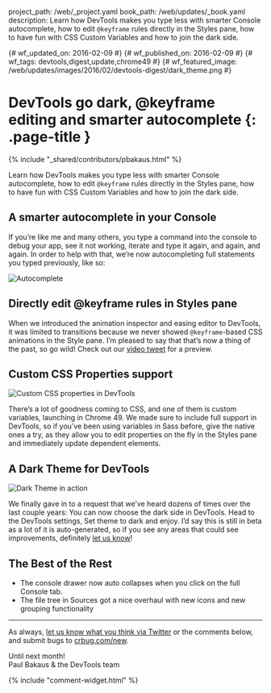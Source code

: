 project_path: /web/_project.yaml
book_path: /web/updates/_book.yaml
description: Learn how DevTools makes you type less with smarter Console autocomplete, how to edit <code>@keyframe</code> rules directly in the Styles pane, how to have fun with CSS Custom Variables and how to join the dark side.

{# wf_updated_on: 2016-02-09 #}
{# wf_published_on: 2016-02-09 #}
{# wf_tags: devtools,digest,update,chrome49 #}
{# wf_featured_image: /web/updates/images/2016/02/devtools-digest/dark_theme.png #}

# DevTools go dark, @keyframe editing and smarter autocomplete {: .page-title }

{% include "_shared/contributors/pbakaus.html" %}



Learn how DevTools makes you type less with smarter Console autocomplete, how to edit <code>@keyframe</code> rules directly in the Styles pane, how to have fun with CSS Custom Variables and how to join the dark side.

## A smarter autocomplete in your Console

If you’re like me and many others, you type a command into the console to debug your app, see it not working, iterate and type it again, and again, and again. In order to help with that, we’re now autocompleting full statements you typed previously, like so:

![Autocomplete](/web/updates/images/2016/02/devtools-digest/autocomplete.png)

## Directly edit @keyframe rules in Styles pane

When we introduced the animation inspector and easing editor to DevTools, it was limited to transitions because we never showed `@keyframe`-based CSS animations in the Style pane. I’m pleased to say that that’s now a thing of the past, so go wild! Check out our [video tweet](https://twitter.com/ChromeDevTools/status/694966453376675840) for a preview.

## Custom CSS Properties support

![Custom CSS properties in DevTools](/web/updates/images/2016/02/devtools-digest/css-custom-properties.gif)

There’s a lot of goodness coming to CSS, and one of them is custom variables, launching in Chrome 49. We made sure to include full support in DevTools, so if you’ve been using variables in Sass before, give the native ones a try, as they allow you to edit properties on the fly in the Styles pane and immediately update dependent elements.

## A Dark Theme for DevTools

![Dark Theme in action](/web/updates/images/2016/02/devtools-digest/dark_theme.png)

We finally gave in to a request that we’ve heard dozens of times over the last couple years: You can now choose the dark side in DevTools. Head to the DevTools settings, Set theme to dark and enjoy. I’d say this is still in beta as a lot of it is auto-generated, so if you see any areas that could see improvements, definitely [let us know](https://crbug.com/new)!

## The Best of the Rest

  * The console drawer now auto collapses when you click on the full Console tab.
  * The file tree in Sources got a nice overhaul with new icons and new grouping functionality

- - -

As always, [let us know what you think via 
Twitter](https://twitter.com/intent/tweet?text=%40ChromeDevTools) or the 
comments below, and submit bugs to [crbug.com/new](https://crbug.com/new).

Until next month!  
Paul Bakaus & the DevTools team

{% include "comment-widget.html" %}
